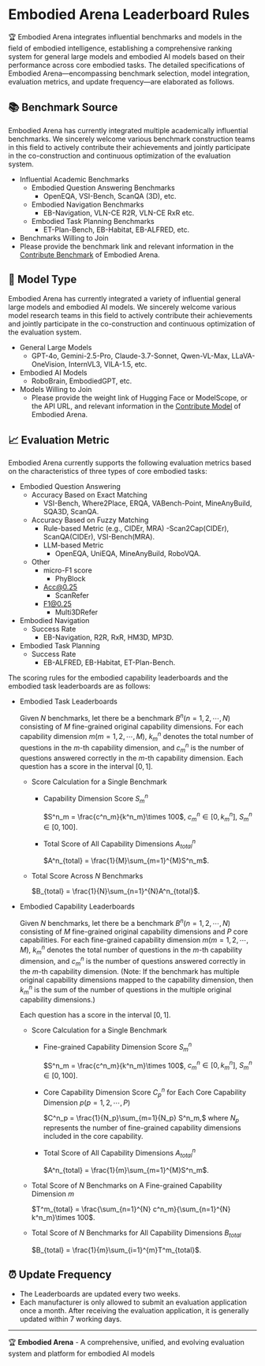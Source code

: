 # Embodied Arena Leaderboard Rules

🏆 Embodied Arena integrates influential benchmarks and models in the field of embodied intelligence, establishing a comprehensive ranking system for general large models and embodied AI models based on their performance across core embodied tasks. The detailed specifications of Embodied Arena—encompassing benchmark selection, model integration, evaluation metrics, and update frequency—are elaborated as follows.

## 📚 Benchmark Source

Embodied Arena has currently integrated multiple academically influential benchmarks. We sincerely welcome various benchmark construction teams in this field to actively contribute their achievements and jointly participate in the co-construction and continuous optimization of the evaluation system.

- Influential Academic Benchmarks
  - Embodied Question Answering Benchmarks
    - OpenEQA, VSI-Bench, ScanQA (3D), etc.
  - Embodied Navigation Benchmarks
    - EB-Navigation, VLN-CE R2R, VLN-CE RxR etc.
  - Embodied Task Planning Benchmarks
    - ET-Plan-Bench, EB-Habitat, EB-ALFRED, etc.
- Benchmarks Willing to Join
- Please provide the benchmark link and relevant information in the [Contribute Benchmark](https://www.embodied-arena.com/#/googleform/2ncVcX8K6quaEc7TA?height=2029) of Embodied Arena.

## 🤖 Model Type

Embodied Arena has currently integrated a variety of influential general large models and embodied AI models. We sincerely welcome various model research teams in this field to actively contribute their achievements and jointly participate in the co-construction and continuous optimization of the evaluation system.

- General Large Models
  - GPT-4o, Gemini-2.5-Pro, Claude-3.7-Sonnet, Qwen-VL-Max, LLaVA-OneVision, InternVL3, VILA-1.5, etc.
- Embodied AI Models
  - RoboBrain, EmbodiedGPT, etc.
- Models Willing to Join
  - Please provide the weight link of Hugging Face or ModelScope, or the API URL, and relevant information in the [Contribute Model](https://www.embodied-arena.com/#/googleform/CLAcMUbvU7TsNeKD8?height=2157) of Embodied Arena.

## 📈 Evaluation Metric

Embodied Arena currently supports the following evaluation metrics based on the characteristics of three types of core embodied tasks:

- Embodied Question Answering
  - Accuracy Based on Exact Matching
    - VSI-Bench, Where2Place, ERQA, VABench-Point, MineAnyBuild, SQA3D, ScanQA.
  - Accuracy Based on Fuzzy Matching
    - Rule-based Metric (e.g., CIDEr, MRA)
      -Scan2Cap(CIDEr), ScanQA(CIDEr), VSI-Bench(MRA).
    - LLM-based Metric
      - OpenEQA, UniEQA, MineAnyBuild, RoboVQA.
  - Other
    - micro-F1 score
      - PhyBlock 
    - Acc@0.25
      - ScanRefer
    - F1@0.25
      - Multi3DRefer
- Embodied Navigation
  - Success Rate
    - EB-Navigation, R2R, RxR, HM3D, MP3D.
- Embodied Task Planning
  - Success Rate
    - EB-ALFRED, EB-Habitat, ET-Plan-Bench.

The scoring rules for the embodied capability leaderboards and the embodied task leaderboards are as follows:

- Embodied Task Leaderboards

  Given $N$ benchmarks, let there be a benchmark $B^n(n=1,2,\cdots, N)$ consisting of $M$ fine-grained original capability dimensions. For each capability dimension $m(m=1,2,\cdots, M)$, $k^n_m$ denotes the total number of questions in the $m$-th capability dimension, and $c^n_m$ is the number of questions answered correctly in the $m$-th capability dimension. Each question has a score in the interval $[0,1]$.

  - Score Calculation for a Single Benchmark

    - Capability Dimension Score $S^n_m$

      $S^n_m = \frac{c^n_m}{k^n_m}\times 100$, $c^n_m\in [0,k^n_m]$, $S^n_m\in [0,100]$.

    - Total Score of All Capability Dimensions $A^n_{total}$

      $A^n_{total} = \frac{1}{M}\sum_{m=1}^{M}S^n_m$.

  - Total Score Across $N$ Benchmarks

    $B_{total} = \frac{1}{N}\sum_{n=1}^{N}A^n_{total}$.

- Embodied Capability Leaderboards

  Given $N$ benchmarks, let there be a benchmark $B^n(n=1,2,\cdots, N)$ consisting of $M$ fine-grained original capability dimensions and $P$ core capabilities. For each fine-grained capability dimension $m(m=1,2,\cdots, M)$, $k^n_m$ denotes the total number of questions in the $m$-th capability dimension, and $c^n_m$ is the number of questions answered correctly in the $m$-th capability dimension. (Note: If the benchmark has multiple original capability dimensions mapped to the capability dimension, then $k^n_m$ is the sum of the number of questions in the multiple original capability dimensions.)

  Each question has a score in the interval $[0,1]$.

  - Score Calculation for a Single Benchmark

    - Fine-grained Capability Dimension Score $S^n_m$

      $S^n_m = \frac{c^n_m}{k^n_m}\times 100$, $c^n_m\in [0,k^n_m]$, $S^n_m\in [0,100]$.

    - Core Capability Dimension Score $C^n_p$ for Each Core Capability Dimension $p(p=1,2,\cdots,P)$

      $C^n_p = \frac{1}{N_p}\sum_{m=1}{N_p} S^n_m,$ where $N_p$ represents the number of fine-grained capability dimensions included in the core capability.

    - Total Score of All Capability Dimensions $A^n_{total}$

      $A^n_{total} = \frac{1}{m}\sum_{m=1}^{M}S^n_m$.

  - Total Score of $N$ Benchmarks on A Fine-grained Capability Dimension $m$

    $T^m_{total} = \frac{\sum_{n=1}^{N} c^n_m}{\sum_{n=1}^{N} k^n_m}\times 100$.

  - Total Score of $N$ Benchmarks for All Capability Dimensions $B_{total}$

    $B_{total} = \frac{1}{m}\sum_{i=1}^{m}T^m_{total}$.

## ⏰ Update Frequency

- The Leaderboards are updated every two weeks.
- Each manufacturer is only allowed to submit an evaluation application once a month. After receiving the evaluation application, it is generally updated within 7 working days.

---

🏆 **Embodied Arena** - A comprehensive, unified, and evolving evaluation system and platform for embodied AI models
